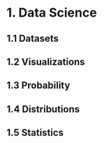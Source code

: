 # 1. Data Science

## 1.1 Datasets

## 1.2 Visualizations

## 1.3 Probability

## 1.4 Distributions

## 1.5 Statistics
